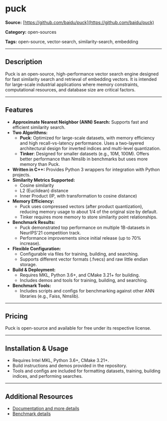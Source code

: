 # puck

**Source:** [https://github.com/baidu/puck](https://github.com/baidu/puck)

**Category:** open-sources

**Tags:** open-source, vector-search, similarity-search, embedding

---

## Description

Puck is an open-source, high-performance vector search engine designed for fast similarity search and retrieval of embedding vectors. It is intended for large-scale industrial applications where memory constraints, computational resources, and database size are critical factors.

---

## Features

- **Approximate Nearest Neighbor (ANN) Search:** Supports fast and efficient similarity search.
- **Two Algorithms:**
  - **Puck**: Optimized for large-scale datasets, with memory efficiency and high recall-vs-latency performance. Uses a two-layered architectural design for inverted indices and multi-level quantization.
  - **Tinker**: Designed for smaller datasets (e.g., 10M, 100M). Offers better performance than Nmslib in benchmarks but uses more memory than Puck.
- **Written in C++:** Provides Python 3 wrappers for integration with Python projects.
- **Similarity Metrics Supported:**
  - Cosine similarity
  - L2 (Euclidean) distance
  - Inner Product (IP, with transformation to cosine distance)
- **Memory Efficiency:**
  - Puck uses compressed vectors (after product quantization), reducing memory usage to about 1/4 of the original size by default.
  - Tinker requires more memory to store similarity point relationships.
- **Benchmark Results:**
  - Puck demonstrated top performance on multiple 1B-datasets in NeurIPS'21 competition track.
  - Performance improvements since initial release (up to 70% increase).
- **Flexible Configuration:**
  - Configurable via files for training, building, and searching.
  - Supports different vector formats (.fvecs) and raw little endian storage.
- **Build & Deployment:**
  - Requires MKL, Python 3.6+, and CMake 3.21+ for building.
  - Includes demos and tools for training, building, and searching.
- **Benchmark Tools:**
  - Includes scripts and configs for benchmarking against other ANN libraries (e.g., Faiss, Nmslib).

---

## Pricing

Puck is open-source and available for free under its respective license.

---

## Installation & Usage

- Requires Intel MKL, Python 3.6+, CMake 3.21+.
- Build instructions and demos provided in the repository.
- Tools and configs are included for formatting datasets, training, building indices, and performing searches.

---

## Additional Resources

- [Documentation and more details](https://github.com/baidu/puck/blob/main/docs/README.md)
- [Benchmark details](https://github.com/baidu/puck/blob/main/ann-benchmarks/README.md)
